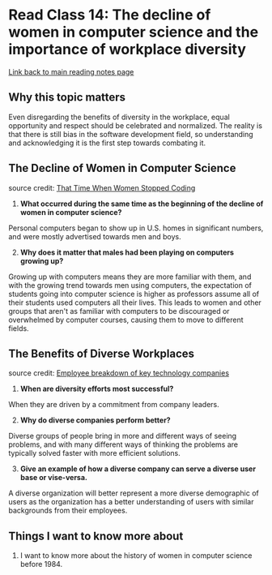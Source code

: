 # Read Class 14: The decline of women in computer science and the importance of workplace diversity
  [Link back to main reading notes page](https://julian-gallegos.github.io/reading-notes/)


## Why this topic matters

Even disregarding the benefits of diversity in the workplace, equal opportunity and respect should be celebrated and normalized. The reality is that there is still bias in the software development field, so understanding and acknowledging it is the first step towards combating it.


## The Decline of Women in Computer Science

source credit: [That Time When Women Stopped Coding](https://www.npr.org/sections/money/2014/10/21/357629765/when-women-stopped-coding)
   
   
   1. **What occurred during the same time as the beginning of the decline of women in computer science?**

Personal computers began to show up in U.S. homes in significant numbers, and were mostly advertised towards men and boys.

   
   2. **Why does it matter that males had been playing on computers growing up?**

Growing up with computers means they are more familiar with them, and with the growing trend towards men using computers, the expectation of students going into computer science is higher as professors assume all of their students used computers all their lives. This leads to women and other groups that aren't as familiar with computers to be discouraged or overwhelmed by computer courses, causing them to move to different fields. 


## The Benefits of Diverse Workplaces

source credit: [Employee breakdown of key technology companies](https://informationisbeautiful.net/visualizations/diversity-in-tech/)
   1. **When are diversity efforts most successful?**

When they are driven by a commitment from company leaders.


   2. **Why do diverse companies perform better?**

Diverse groups of people bring in more and different ways of seeing problems, and with many different ways of thinking the problems are typically solved faster with more efficient solutions.


   3. **Give an example of how a diverse company can serve a diverse user base or vise-versa.**

A diverse organization will better represent a more diverse demographic of users as the organization has a better understanding of users with similar backgrounds from their employees.


## Things I want to know more about
   1. I want to know more about the history of women in computer science before 1984.
